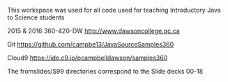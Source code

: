 This workspace was used for all code used for
teaching Introductory Java to Science students

2015 & 2016  360-420-DW 
http://www.dawsoncollege.qc.ca

Git https://github.com/campbe13/JavaSourceSamples360

Cloud9 https://ide.c9.io/pcampbelldawson/samples360

The fromslides/S99 directories correspond to 
the Slide decks 00-18